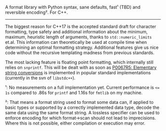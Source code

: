 A format library with Python syntax, sane defaults, fast¹ (TBD) and reversible encoding². For C++.

------------

The biggest reason for C++17 is the accepted standard draft for character formatting, type safety and additional information about the minimum, maximum, heuristic length of arguments, thanks to `std::numeric_limits` et.al.  This information can theoretically be used at compile time when determining an optimal formatting strategy.  Additional features give us nice code without the recursive templating madness from previous standards.

The most lacking feature is floating point formatting, which internally still relies on `snprintf`. This will be dealt with as soon as [P0067R5: Elementary string conversions][P0067R5] is implemented in popular standard implementations (currently in the svn of `libstdc++`).

¹: No measurements on a full implementation yet. Current performance is `<= 1s` compared to .86s for `printf` and 1.16s for `fmtlib` on my machine.

²: That means a format string used to format some data can, if applied to basic types or supported by a correctly implemented data type, decode the same data using the same format string. A lossless specifier can be used to enforce encoding for which format->scan should not lead to imprecisions. Where this is not possible, either compilation or execution may error.

[P0067R5]: www.open-std.org/jtc1/sc22/wg21/docs/papers/2016/p0067r5.html
